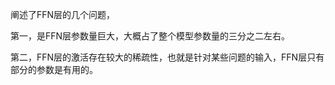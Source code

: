 


阐述了FFN层的几个问题，

第一，是FFN层参数量巨大，大概占了整个模型参数量的三分之二左右。

第二，FFN层的激活存在较大的稀疏性，也就是针对某些问题的输入，FFN层只有部分的参数是有用的。